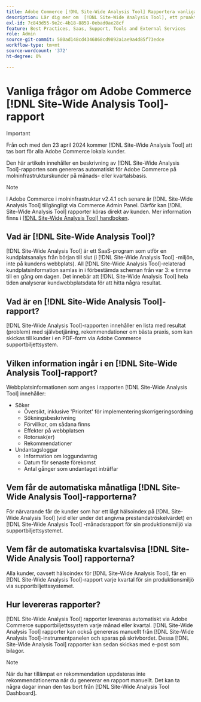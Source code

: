 ```yaml
---
title: Adobe Commerce [!DNL Site-Wide Analysis Tool] Rapportera vanliga frågor
description: Lär dig mer om  [!DNL Site-Wide Analysis Tool], ett proaktivt självbetjäningsverktyg och en central lagringsplats som innehåller detaljerade systeminsikter och rekommendationer för att säkerställa säkerheten och användbarheten för din Adobe Commerce-installation.
exl-id: 7c843d55-9e2c-4b18-8859-0ebad0ae28cf
feature: Best Practices, Saas, Support, Tools and External Services
role: Admin
source-git-commit: 580ad148cd4346868cd9892a1ae9a4d85f73edce
workflow-type: tm+mt
source-wordcount: '372'
ht-degree: 0%

---
```


# Vanliga frågor om Adobe Commerce [!DNL Site-Wide Analysis Tool]-rapport

>[!IMPORTANT]
>
>Från och med den 23 april 2024 kommer [!DNL Site-Wide Analysis Tool] att tas bort för alla Adobe Commerce lokala kunder.

Den här artikeln innehåller en beskrivning av [!DNL Site-Wide Analysis Tool]-rapporten som genereras automatiskt för Adobe Commerce på molninfrastrukturskunder på månads- eller kvartalsbasis.

>[!NOTE]
>
>I Adobe Commerce i molninfrastruktur v2.4.1 och senare är [!DNL Site-Wide Analysis Tool] tillgängligt via Commerce Admin Panel. Därför kan [!DNL Site-Wide Analysis Tool] rapporter köras direkt av kunden. Mer information finns i [[!DNL Site-Wide Analysis Tool] handboken](https://experienceleague.adobe.com/docs/commerce-operations/tools/site-wide-analysis-tool/access.html).

## Vad är [!DNL Site-Wide Analysis Tool]?

[!DNL Site-Wide Analysis Tool] är ett SaaS-program som utför en kundplatsanalys från början till slut (i [!DNL Site-Wide Analysis Tool] -miljön, inte på kundens webbplats). All [!DNL Site-Wide Analysis Tool]-relaterad kundplatsinformation samlas in i förbestämda scheman från var 3: e timme till en gång om dagen. Det innebär att [!DNL Site-Wide Analysis Tool] hela tiden analyserar kundwebbplatsdata för att hitta några resultat.

## Vad är en [!DNL Site-Wide Analysis Tool]-rapport?

[!DNL Site-Wide Analysis Tool]-rapporten innehåller en lista med resultat (problem) med självbetjäning, rekommendationer om bästa praxis, som kan skickas till kunder i en PDF-form via Adobe Commerce supportbiljettsystem.

## Vilken information ingår i en [!DNL Site-Wide Analysis Tool]-rapport?

Webbplatsinformationen som anges i rapporten [!DNL Site-Wide Analysis Tool] innehåller:

* Söker
   * Översikt, inklusive &#39;Prioritet&#39; för implementeringskorrigeringsordning
   * Sökningsbeskrivning
   * Förvillkor, om sådana finns
   * Effekter på webbplatsen
   * Rotorsak(er)
   * Rekommendationer
* Undantagsloggar
   * Information om loggundantag
   * Datum för senaste förekomst
   * Antal gånger som undantaget inträffar

## Vem får de automatiska månatliga [!DNL Site-Wide Analysis Tool]-rapporterna?

För närvarande får de kunder som har ett lågt hälsoindex på [!DNL Site-Wide Analysis Tool] (vid eller under det angivna prestandatröskelvärdet) en [!DNL Site-Wide Analysis Tool] -månadsrapport för sin produktionsmiljö via supportbiljettsystemet.

## Vem får de automatiska kvartalsvisa [!DNL Site-Wide Analysis Tool] rapporterna?

Alla kunder, oavsett hälsoindex för [!DNL Site-Wide Analysis Tool], får en [!DNL Site-Wide Analysis Tool]-rapport varje kvartal för sin produktionsmiljö via supportbiljettssystemet.

## Hur levereras rapporter?

[!DNL Site-Wide Analysis Tool] rapporter levereras automatiskt via Adobe Commerce supportbiljettssystem varje månad eller kvartal. [!DNL Site-Wide Analysis Tool] rapporter kan också genereras manuellt från [!DNL Site-Wide Analysis Tool]-instrumentpanelen och sparas på skrivbordet. Dessa [!DNL Site-Wide Analysis Tool] rapporter kan sedan skickas med e-post som bilagor.

>[!NOTE]
>
>När du har tillämpat en rekommendation uppdateras inte rekommendationerna när du genererar en rapport manuellt. Det kan ta några dagar innan den tas bort från [!DNL Site-Wide Analysis Tool Dashboard].
